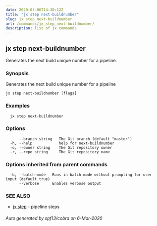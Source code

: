 ```yaml
---
date: 2020-03-06T14:30:12Z
title: "jx step next-buildnumber"
slug: jx_step_next-buildnumber
url: /commands/jx_step_next-buildnumber/
description: list of jx commands
---
```

## jx step next-buildnumber

Generates the next build unique number for a pipeline.

### Synopsis

Generates the next build unique number for a pipeline

```
jx step next-buildnumber [flags]
```

### Examples

```
  jx step next-buildnumber
```

### Options

```
      --branch string   The Git branch (default "master")
  -h, --help            help for next-buildnumber
  -o, --owner string    The Git repository owner
  -r, --repo string     The Git repository name
```

### Options inherited from parent commands

```
  -b, --batch-mode   Runs in batch mode without prompting for user input (default true)
      --verbose      Enables verbose output
```

### SEE ALSO

* [jx step](/commands/jx_step/)	 - pipeline steps

###### Auto generated by spf13/cobra on 6-Mar-2020
